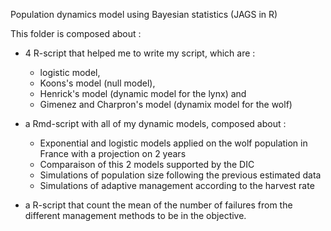Population dynamics model using Bayesian statistics (JAGS in R)

This folder is composed about :

- 4 R-script that helped me to write my script, which are :
    - logistic model,
    - Koons's model (null model),
    - Henrick's model (dynamic model for the lynx) and
    - Gimenez and Charpron's model (dynamix model for the wolf)
      
- a Rmd-script with all of my dynamic models, composed about :
    - Exponential and logistic models applied on the wolf population in France with a projection on 2 years
    - Comparaison of this 2 models supported by the DIC
    - Simulations of population size following the previous estimated data
    - Simulations of adaptive management according to the harvest rate

- a R-script that count the mean of the number of failures from the different management methods to be in the objective.
